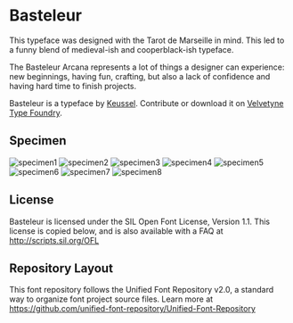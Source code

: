 # Basteleur

This typeface was designed with the Tarot de Marseille in mind.
This led to a funny blend of medieval-ish and cooperblack-ish typeface.

The Basteleur Arcana represents a lot of things a designer can experience: new beginnings, having fun, crafting, but also a lack of confidence and having hard time to finish projects.

Basteleur is a typeface by [Keussel](http://www.keussel.studio).
Contribute or download it on [Velvetyne Type Foundry](http://velvetyne.fr/fonts/basteleur/).

## Specimen

![specimen1](documentation/specimen/basteleur-specimen-01.jpg)
![specimen2](documentation/specimen/basteleur-specimen-02.jpg)
![specimen3](documentation/specimen/basteleur-specimen-03.jpg)
![specimen4](documentation/specimen/basteleur-specimen-06.jpg)
![specimen5](documentation/specimen/BASTELEUR_MOONLIGHT6.jpg)
![specimen6](documentation/specimen/BASTELEUR_MOONLIGHT7.jpg)
![specimen7](documentation/specimen/BASTELEUR_MOONLIGHT2.jpg)
![specimen8](documentation/specimen/BASTELEUR_MOONLIGHT3.jpg)

## License

Basteleur is licensed under the SIL Open Font License, Version 1.1.
This license is copied below, and is also available with a FAQ at
http://scripts.sil.org/OFL

## Repository Layout

This font repository follows the Unified Font Repository v2.0,
a standard way to organize font project source files. Learn more at
https://github.com/unified-font-repository/Unified-Font-Repository
